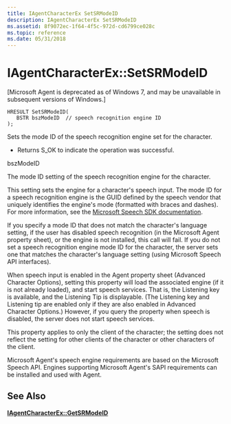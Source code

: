 ```yaml
---
title: IAgentCharacterEx SetSRModeID
description: IAgentCharacterEx SetSRModeID
ms.assetid: 8f9072ec-1f64-4f5c-972d-cd6799ce028c
ms.topic: reference
ms.date: 05/31/2018
---
```


# IAgentCharacterEx::SetSRModeID

\[Microsoft Agent is deprecated as of Windows 7, and may be unavailable in subsequent versions of Windows.\]

``` syntax
HRESULT SetSRModeID(
   BSTR bszModeID  // speech recognition engine ID
);
```

Sets the mode ID of the speech recognition engine set for the character.

-   Returns S\_OK to indicate the operation was successful.

bszModeID

The mode ID setting of the speech recognition engine for the character.

This setting sets the engine for a character's speech input. The mode ID for a speech recognition engine is the GUID defined by the speech vendor that uniquely identifies the engine's mode (formatted with braces and dashes). For more information, see the [Microsoft Speech SDK documentation](https://msdn.microsoft.com/library/ee705648.aspx).

If you specify a mode ID that does not match the character's language setting, if the user has disabled speech recognition (in the Microsoft Agent property sheet), or the engine is not installed, this call will fail. If you do not set a speech recognition engine mode ID for the character, the server sets one that matches the character's language setting (using Microsoft Speech API interfaces).

When speech input is enabled in the Agent property sheet (Advanced Character Options), setting this property will load the associated engine (if it is not already loaded), and start speech services. That is, the Listening key is available, and the Listening Tip is displayable. (The Listening key and Listening tip are enabled only if they are also enabled in Advanced Character Options.) However, if you query the property when speech is disabled, the server does not start speech services.

This property applies to only the client of the character; the setting does not reflect the setting for other clients of the character or other characters of the client.

Microsoft Agent's speech engine requirements are based on the Microsoft Speech API. Engines supporting Microsoft Agent's SAPI requirements can be installed and used with Agent.

## See Also

[**IAgentCharacterEx::GetSRModeID**](iagentcharacterex--getsrmodeid.md)


 

 




